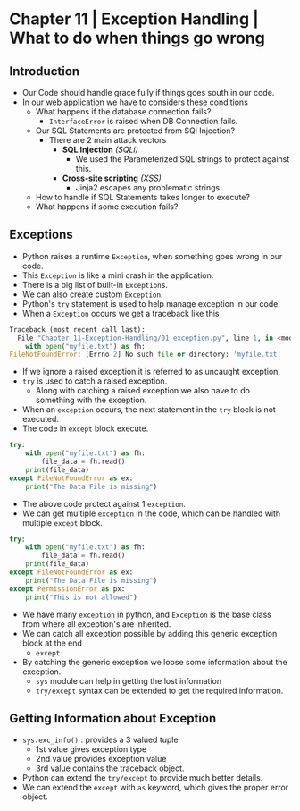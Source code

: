 # Chapter 11 | Exception Handling | What to do when things go wrong #

## Introduction ##
* Our Code should handle grace fully if things goes south in our code.
* In our web application we have to considers these conditions
    - What happens if the database connection fails?
        + `InterfaceError` is raised when DB Connection fails.
    - Our SQL Statements are protected from SQl Injection?
        + There are 2 main attack vectors
            * **SQL Injection** *(SQLi)*
                - We used the Parameterized SQL strings to protect against this.
            * **Cross-site scripting** *(XSS)*
                - Jinja2 escapes any problematic strings.
    - How to handle if SQL Statements takes longer to execute?
    - What happens if some execution fails?

## Exceptions ##
* Python raises a runtime `Exception`, when something goes wrong in our code.
* This `Exception` is like a mini crash in the application.
* There is a big list of built-in `Exception`s.
* We can also create custom `Exception`.
* Python's `try` statement is used to help manage exception in our code.
* When a `Exception` occurs we get a traceback like this

````python
Traceback (most recent call last):
  File "Chapter_11-Exception-Handling/01_exception.py", line 1, in <module>
    with open("myfile.txt") as fh:
FileNotFoundError: [Errno 2] No such file or directory: 'myfile.txt'
````
* If we ignore a raised exception it is referred to as uncaught exception.
* `try` is used to catch a raised exception.
    - Along with catching a raised exception we also have to do something with the exception.
* When an `exception` occurs, the next statement in the `try` block is not executed.
* The code in `except` block execute.

````python
try:
    with open("myfile.txt") as fh:
        file_data = fh.read()
    print(file_data)
except FileNotFoundError as ex:
    print("The Data File is missing")
````

* The above code protect against 1 `exception`. 
* We can get multiple `exception` in the code, which can be handled with multiple `except` block.

````python
try:
    with open("myfile.txt") as fh:
        file_data = fh.read()
    print(file_data)
except FileNotFoundError as ex:
    print("The Data File is missing")
except PermissionError as px:
    print("This is not allowed")
````

* We have many `exception` in python, and `Exception` is the base class from where all exception's are inherited.
* We can catch all exception possible by adding this generic exception block at the end
    - `except:`
* By catching the generic exception we loose some information about the exception.
    - `sys` module can help in getting the lost information
    - `try/except` syntax can be extended to get the required information.

## Getting Information about Exception ##

* `sys.exc_info()` : provides a 3 valued tuple
    - 1st value gives exception type
    - 2nd value provides exception value
    - 3rd value contains the traceback object.
* Python can extend the `try/except` to provide much better details.
* We can extend the `except` with `as` keyword, which gives the proper error object.
